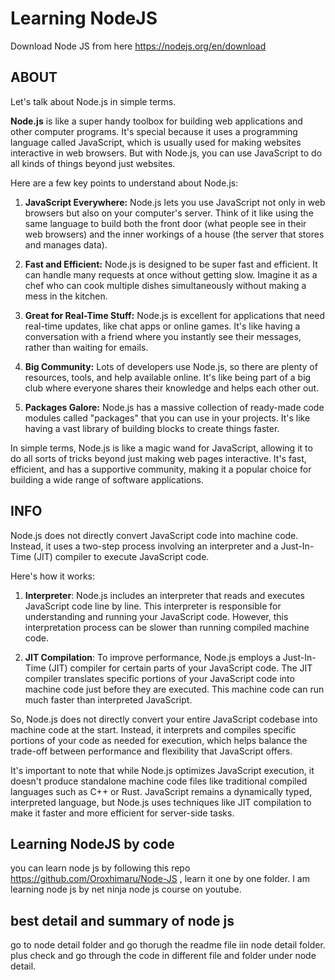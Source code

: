 # Learning NodeJS
 Download Node JS from here https://nodejs.org/en/download

## ABOUT
Let's talk about Node.js in simple terms.

**Node.js** is like a super handy toolbox for building web applications and other computer programs. It's special because it uses a programming language called JavaScript, which is usually used for making websites interactive in web browsers. But with Node.js, you can use JavaScript to do all kinds of things beyond just websites.

Here are a few key points to understand about Node.js:

1. **JavaScript Everywhere:** Node.js lets you use JavaScript not only in web browsers but also on your computer's server. Think of it like using the same language to build both the front door (what people see in their web browsers) and the inner workings of a house (the server that stores and manages data).

2. **Fast and Efficient:** Node.js is designed to be super fast and efficient. It can handle many requests at once without getting slow. Imagine it as a chef who can cook multiple dishes simultaneously without making a mess in the kitchen.

3. **Great for Real-Time Stuff:** Node.js is excellent for applications that need real-time updates, like chat apps or online games. It's like having a conversation with a friend where you instantly see their messages, rather than waiting for emails.

4. **Big Community:** Lots of developers use Node.js, so there are plenty of resources, tools, and help available online. It's like being part of a big club where everyone shares their knowledge and helps each other out.

5. **Packages Galore:** Node.js has a massive collection of ready-made code modules called "packages" that you can use in your projects. It's like having a vast library of building blocks to create things faster.

In simple terms, Node.js is like a magic wand for JavaScript, allowing it to do all sorts of tricks beyond just making web pages interactive. It's fast, efficient, and has a supportive community, making it a popular choice for building a wide range of software applications.


## INFO
Node.js does not directly convert JavaScript code into machine code. Instead, it uses a two-step process involving an interpreter and a Just-In-Time (JIT) compiler to execute JavaScript code.

Here's how it works:

1. **Interpreter**: Node.js includes an interpreter that reads and executes JavaScript code line by line. This interpreter is responsible for understanding and running your JavaScript code. However, this interpretation process can be slower than running compiled machine code.

2. **JIT Compilation**: To improve performance, Node.js employs a Just-In-Time (JIT) compiler for certain parts of your JavaScript code. The JIT compiler translates specific portions of your JavaScript code into machine code just before they are executed. This machine code can run much faster than interpreted JavaScript.

So, Node.js does not directly convert your entire JavaScript codebase into machine code at the start. Instead, it interprets and compiles specific portions of your code as needed for execution, which helps balance the trade-off between performance and flexibility that JavaScript offers.

It's important to note that while Node.js optimizes JavaScript execution, it doesn't produce standalone machine code files like traditional compiled languages such as C++ or Rust. JavaScript remains a dynamically typed, interpreted language, but Node.js uses techniques like JIT compilation to make it faster and more efficient for server-side tasks.

## Learning NodeJS by code
 you can learn node js by following this repo https://github.com/Oroxhimaru/Node-JS , learn it one by one folder.
 I am learning node js by net ninja node js course on youtube.


 ## best detail and summary of node js
 go to node detail folder and go thorugh the readme file iin node detail folder. plus check and go through the code in different file and folder under node detail.